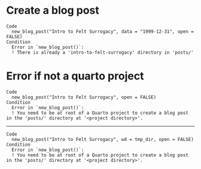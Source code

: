 # Create a blog post

    Code
      new_blog_post("Intro to Felt Surrogacy", data = "1999-12-31", open = FALSE)
    Condition
      Error in `new_blog_post()`:
      ! There is already a 'intro-to-felt-surrogacy' directory in 'posts/'

# Error if not a quarto project

    Code
      new_blog_post("Intro to Felt Surrogacy", open = FALSE)
    Condition
      Error in `new_blog_post()`:
      ! You need to be at root of a Quarto project to create a blog post in the 'posts/' directory at '<project directory>'.

---

    Code
      new_blog_post("Intro to Felt Surrogacy", wd = tmp_dir, open = FALSE)
    Condition
      Error in `new_blog_post()`:
      ! You need to be at root of a Quarto project to create a blog post in the 'posts/' directory at '<project directory>'.

